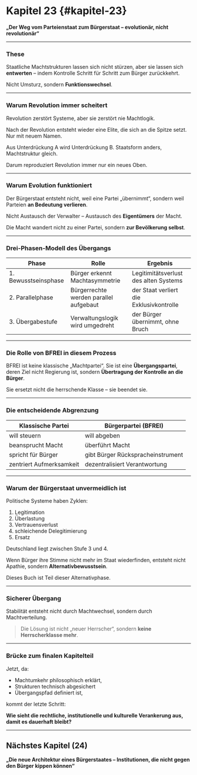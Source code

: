 # Kapitel 23 {#kapitel-23}

**„Der Weg vom Parteienstaat zum Bürgerstaat – evolutionär, nicht revolutionär“**

---

### These

Staatliche Machtstrukturen lassen sich nicht stürzen,
aber sie lassen sich **entwerten** –
indem Kontrolle Schritt für Schritt zum Bürger zurückkehrt.

Nicht Umsturz,
sondern **Funktionswechsel**.

---

### Warum Revolution immer scheitert

Revolution zerstört Systeme,
aber sie zerstört nie Machtlogik.

Nach der Revolution entsteht wieder eine Elite,
die sich an die Spitze setzt.
Nur mit neuem Namen.

Aus Unterdrückung A wird Unterdrückung B.
Staatsform anders,
Machtstruktur gleich.

Darum reproduziert Revolution
immer nur ein neues Oben.

---

### Warum Evolution funktioniert

Der Bürgerstaat entsteht nicht,
weil eine Partei „übernimmt“,
sondern weil Parteien **an Bedeutung verlieren**.

Nicht Austausch der Verwalter –
Austausch des **Eigentümers** der Macht.

Die Macht wandert nicht zu einer Partei,
sondern **zur Bevölkerung selbst**.

---

### Drei-Phasen-Modell des Übergangs

| Phase                | Rolle                                  | Ergebnis                                 |
| -------------------- | -------------------------------------- | ---------------------------------------- |
| 1. Bewusstseinsphase | Bürger erkennt Machtasymmetrie         | Legitimitätsverlust des alten Systems    |
| 2. Parallelphase     | Bürgerrechte werden parallel aufgebaut | der Staat verliert die Exklusivkontrolle |
| 3. Übergabestufe     | Verwaltungslogik wird umgedreht        | der Bürger übernimmt, ohne Bruch         |

---

### Die Rolle von BFREI in diesem Prozess

BFREI ist keine klassische „Machtpartei“.
Sie ist eine **Übergangspartei**,
deren Ziel nicht Regierung ist,
sondern **Übertragung der Kontrolle an die Bürger**.

Sie ersetzt nicht die herrschende Klasse –
sie beendet sie.

---

### Die entscheidende Abgrenzung

| Klassische Partei        | Bürgerpartei (BFREI)              |
| ------------------------ | --------------------------------- |
| will steuern             | will abgeben                      |
| beansprucht Macht        | überführt Macht                   |
| spricht für Bürger       | gibt Bürger Rückspracheinstrument |
| zentriert Aufmerksamkeit | dezentralisiert Verantwortung     |

---

### Warum der Bürgerstaat unvermeidlich ist

Politische Systeme haben Zyklen:

1. Legitimation
2. Überlastung
3. Vertrauensverlust
4. schleichende Delegitimierung
5. Ersatz

Deutschland liegt zwischen Stufe 3 und 4.

Wenn Bürger ihre Stimme nicht mehr im Staat wiederfinden,
entsteht nicht Apathie,
sondern **Alternativbewusstsein**.

Dieses Buch ist Teil dieser Alternativphase.

---

### Sicherer Übergang

Stabilität entsteht nicht durch Machtwechsel,
sondern durch Machtverteilung.

> Die Lösung ist nicht „neuer Herrscher“,
> sondern **keine Herrscherklasse mehr**.

---

### Brücke zum finalen Kapitelteil

Jetzt, da:

* Machtumkehr philosophisch erklärt,
* Strukturen technisch abgesichert
* Übergangspfad definiert ist,

kommt der letzte Schritt:

**Wie sieht die rechtliche, institutionelle und kulturelle Verankerung aus, damit es dauerhaft bleibt?**

---

## Nächstes Kapitel (24)

**„Die neue Architektur eines Bürgerstaates – Institutionen, die nicht gegen den Bürger kippen können“**
